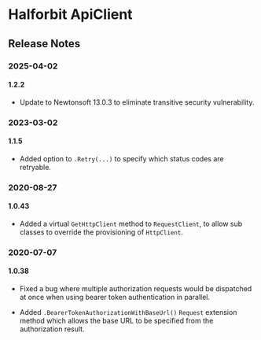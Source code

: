 ﻿# Halforbit ApiClient

## Release Notes

### 2025-04-02

#### 1.2.2

- Update to Newtonsoft 13.0.3 to eliminate transitive security vulnerability.

### 2023-03-02

#### 1.1.5

- Added option to `.Retry(...)` to specify which status codes are retryable.

### 2020-08-27

#### 1.0.43

- Added a virtual `GetHttpClient` method to `RequestClient`, to allow sub classes to override the provisioning of `HttpClient`.

### 2020-07-07

#### 1.0.38

- Fixed a bug where multiple authorization requests would be dispatched at once when using bearer token authentication in parallel.

- Added `.BearerTokenAuthorizationWithBaseUrl()` `Request` extension method which allows the base URL to be specified from the authorization result.